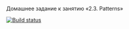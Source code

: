 Домашнее задание к занятию «2.3. Patterns»

[![Build status](https://ci.appveyor.com/api/projects/status/h7bc14y3x6gjw6li?svg=true)](https://ci.appveyor.com/project/SeniorTe/testingmode)